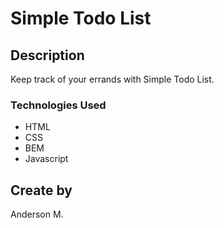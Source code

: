 # Simple Todo List

## Description

Keep track of your errands with Simple Todo List.

### Technologies Used

- HTML
- CSS
- BEM
- Javascript

## Create by

Anderson M.
